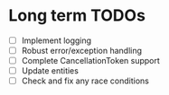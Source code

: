 ﻿# Long term TODOs

- [ ] Implement logging
- [ ] Robust error/exception handling
- [ ] Complete CancellationToken support
- [ ] Update entities
- [ ] Check and fix any race conditions